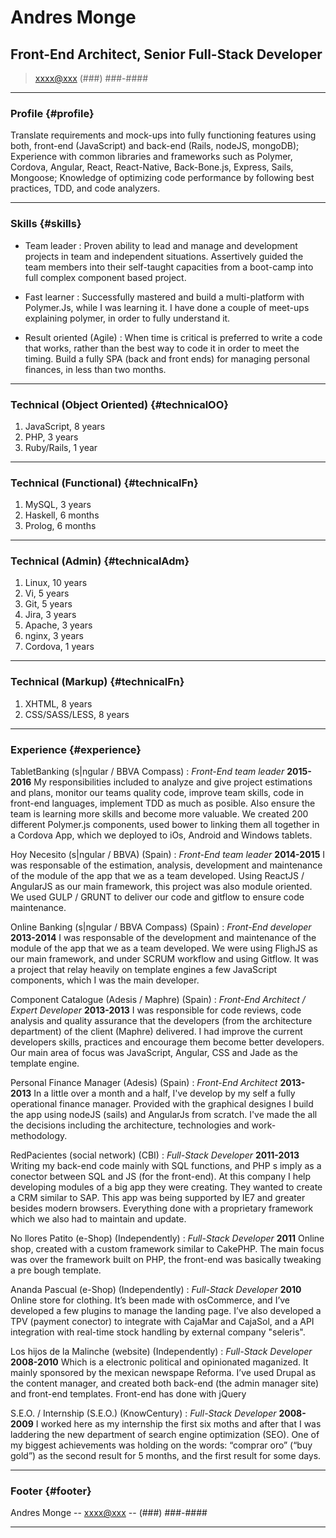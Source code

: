 # Andres Monge
## Front-End Architect, Senior Full-Stack Developer

> [xxxx@xxx](xxxx@xxx.com)
> (###) ###-####

------

### Profile {#profile}

Translate requirements and mock-ups into fully functioning features using both, front-end (JavaScript) and back-end (Rails, nodeJS, mongoDB); Experience with common libraries and frameworks such as Polymer, Cordova, Angular, React, React-Native, Back-Bone.js, Express, Sails, Mongoose; Knowledge of optimizing code performance by following best practices, TDD, and code analyzers.

------

### Skills {#skills}

* Team leader
  : Proven ability to lead and manage and development projects in team and independent situations. Assertively guided the
  team members into their self-taught capacities from a boot-camp into full complex component based project.

* Fast learner
  : Successfully mastered and build a multi-platform with Polymer.Js, while I was learning it. I have done a
  couple of meet-ups explaining polymer, in order to fully understand it.

* Result oriented (Agile)
  : When time is critical is preferred to write a code that works, rather than the best way to code it in order to meet
  the timing. Build a fully SPA (back and front ends) for managing personal finances, in less than two months.

-------

### Technical (Object Oriented) {#technicalOO}

1. JavaScript, 8 years
1. PHP, 3 years
1. Ruby/Rails, 1 year

-------

### Technical (Functional) {#technicalFn}

1. MySQL, 3 years
1. Haskell, 6 months
1. Prolog, 6 months

-------

### Technical (Admin) {#technicalAdm}

1. Linux, 10 years
1. Vi, 5 years
1. Git, 5 years
1. Jira, 3 years
1. Apache, 3 years
1. nginx, 3 years
1. Cordova, 1 years

-------

### Technical (Markup) {#technicalFn}

1. XHTML, 8 years
1. CSS/SASS/LESS, 8 years

------

### Experience {#experience}

TabletBanking (s|ngular / BBVA Compass)
: *Front-End team leader*
  __2015-2016__
 My responsibilities included to analyze and give project estimations and plans, monitor our teams quality code, improve team skills, code in front-end languages, implement TDD as much as posible. Also ensure the team is learning more skills and become more valuable. We created 200 different Polymer.js components, used bower to linking them all together in a Cordova App, which we deployed to iOs, Android and Windows tablets.

Hoy Necesito (s|ngular / BBVA) (Spain)
: *Front-End team leader*
  __2014-2015__
  I was responsable of the estimation, analysis, development and maintenance of the module of the app that we as a team developed. Using ReactJS / AngularJS as our main framework, this project was also module oriented. We used GULP / GRUNT to deliver our code and git­flow to ensure code maintenance.

Online Banking (s|ngular / BBVA Compass) (Spain)
: *Front-End developer*
  __2013-2014__
 I was responsable of the development and maintenance of the module of the app that we as a team developed. We were using FlighJS as our main framework, and under SCRUM workflow and using Git­flow. It was a project that relay heavily on template engines a few JavaScript components, which I was the main developer.

Component Catalogue (Adesis / Maphre)  (Spain)
: *Front-End Architect / Expert Developer*
  __2013-2013__
 I was responsible for code reviews, code analysis and quality assurance that the developers (from the architecture
 department) of the client (Maphre) delivered. I had improve the current developers skills, practices and encourage them become better developers. Our main area of focus was JavaScript, Angular, CSS and Jade as the template engine.

Personal Finance Manager (Adesis)  (Spain)
: *Front-End Architect*
  __2013-2013__
 In a little over a month and a half, I've develop by my self a fully operational finance manager. Provided with the
 graphical designes I build the app using nodeJS (sails) and AngularJs from scratch. I've made the all the decisions including the architecture, technologies and work-methodology.

RedPacientes (social network) (CBI)
: *Full-Stack Developer*
 __2011-2013__
 Writing my back-end code mainly with SQL functions, and PHP s imply as a conector between SQL and JS (for the front-end).
 At this company I help developing modules of a big app they were creating. They wanted to create a CRM similar to SAP. This app was being supported by IE7 and greater besides modern browsers. Everything done with a proprietary framework which we also had to maintain and update.

No llores Patito (e-Shop) (Independently)
: *Full-Stack Developer*
 __2011__
 Online shop, created with a custom framework similar to CakePHP. The main focus was over the framework built on PHP,
 the front-end was basically tweaking a pre bough template.

Ananda Pascual (e-Shop) (Independently)
: *Full-Stack Developer*
 __2010__
 Online store for clothing. It’s been made with osCommerce, and I’ve developed a few plugins to manage the landing page.
 I’ve also developed a TPV (payment conector) to integrate with CajaMar and CajaSol,  and a API integration with real-time stock handling by
 external company "seleris".

Los hijos de la Malinche (website) (Independently)
: *Full-Stack Developer*
 __2008-2010__
 Which is a electronic political and opinionated maganized. It mainly sponsored by the mexican newspape Reforma. I’ve
 used Drupal as the content manager, and created both back-end (the admin manager site) and front-end templates. Front-end has done with jQuery

S.E.O. / Internship (S.E.O.) (KnowCentury)
: *Full-Stack Developer*
 __2008-2009__
 I worked here as my internship the first six moths and after that I was laddering the new department of search engine optimization (SEO). One of my biggest achievements was holding on the words: “comprar oro” (“buy gold”) as the second result for 5 months, and the first result for some days.

------

### Footer {#footer}

Andres Monge -- [xxxx@xxx](xxxx@xxx) -- (###) ###-####

------
